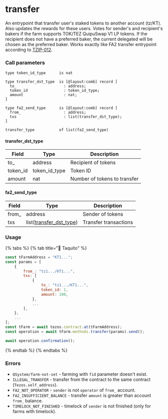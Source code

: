 # transfer

An entrypoint that transfer user's staked tokens to another account (tz/KT). Also updates the rewards for these users. Votes for sender's and recipient's bakers if the farm supports TOK/TEZ QuipuSwap V1 LP tokens. If the recipient does not have a preferred baker, the current delegated will be chosen as the preferred baker. Works exactly like FA2 transfer entrypoint according to [TZIP-012](https://gitlab.com/tezos/tzip/-/blob/master/proposals/tzip-12/tzip-12.md).

### Call parameters

```pascaligo
type token_id_type      is nat

type transfer_dst_type  is [@layout:comb] record [
  to_                     : address;
  token_id                : token_id_type;
  amount                  : nat;
]

type fa2_send_type      is [@layout:comb] record [
  from_                   : address;
  txs                     : list(transfer_dst_type);
]

transfer_type           of list(fa2_send_type)
```

#### transfer\_dst\_type

| Field     | Type            | Description                  |
| --------- | --------------- | ---------------------------- |
| to\_      | address         | Recipient of tokens          |
| token\_id | token\_id\_type | Token ID                     |
| amount    | nat             | Number of tokens to transfer |

#### fa2\_send\_type

| Field  | Type                                               | Description           |
| ------ | -------------------------------------------------- | --------------------- |
| from\_ | address                                            | Sender of tokens      |
| txs    | list([transfer\_dst\_type](transfer.md#undefined)) | Transfer transactions |

### Usage

{% tabs %}
{% tab title="🌮 Taquito" %}
```javascript
const tFarmAddress = "KT1...";
const params = [
    {
        from_: "tz1.../KT1...",
        txs: [
            {
                to_: "tz1.../KT1...",
                token_id: 1,
                amount: 100,
            },
            ...
        ],
    },
    ...
];
const tFarm = await tezos.contract.at(tFarmAddress);
const operation = await tFarm.methods.transfer(params).send();

await operation.confirmation();
```
{% endtab %}
{% endtabs %}

### Errors

* `QSystem/farm-not-set` - farming with `fid` parameter doesn't exist.
* `ILLEGAL_TRANSFER` - transfer from the contract to the same contract (`Tezos.self_address`).
* `FA2_NOT_OPERATOR` - `sender` is not `operator` of `from_` account.
* `FA2_INSUFFICIENT_BALANCE` - transfer `amount` is greater than account `from_` balance.
* `TIMELOCK_NOT_FINISHED` - timelock of `sender` is not finished (only for farms with timelock).
